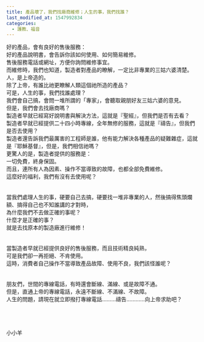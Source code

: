 ```yaml
---
title: 產品壞了，我們找廠商維修；人生的事，我們找誰？
last_modified_at: 1547992834
categories:
  - 護教、福音
---
```


好的產品，會有良好的售後服務：<br>好的產品說明書，會告訴你該如何使用、如何簡易維修。<br>售後服務電話或網址，方便你詢問維修事宜。<br>而維修時，我們也知道，製造者對產品的瞭解，一定比非專業的三姑六婆清楚。<br><!--more-->人，是上帝造的。<br>除了上帝，有誰比祂更瞭解人類這個祂所造的產品？<br>可是，人生的事，我們找誰處理？<br>我們會自己搞，會問一堆所謂的「專家」，會聽取親朋好友三姑六婆的意見。<br>但是，我們會去找廠商嗎？<br>製造者早就已經寫好說明書與解決方法，這就是『聖經』，但我們是否有去看？<br>製造者早就已經提供二十四小時專線，全年無修的服務，這就是『禱告』，但我們是否去使用？<br>製造者還告訴我們最厲害的工程師是誰，他有能力解決各種產品的疑難雜症，這就是『耶穌基督』，但是，我們相信祂嗎？<br>更驚人的是，製造者提供的服務是：<br>一切免費，終身保固。<br>而且，連所有人為因素、操作不當導致的故障，也都全部免費維修。<br>這麼好的福利，我們有沒有去使用呢？<br><br><br>當我們處理人生的事，硬要自己去搞，硬要找一堆非專業的人，然後搞得焦頭爛額、搞得自己也不知誰講的才對時，<br>為什麼我們不去做正確的事呢？<br>什麼才是正確的事？<br>就是去找原本的製造廠進行維修！<br><br><br>當製造者早就已經提供良好的售後服務，而且技術精良純熟，<br>可是我們卻一再拒絕、不肯使用。<br>這時，消費者自己操作不當導致產品故障、使用不良，我們該怪誰呢？<br><br><br>朋友們，世間的專線電話，有時還會斷線、滿線、或是故障不通。<br>但是，直通上帝的專線電話，永遠不斷線、不滿線、不故障。<br>人生的問題，請現在就立即撥打專線電話………禱告…………向上帝求助吧？<br><br><br><br><br>小小羊
